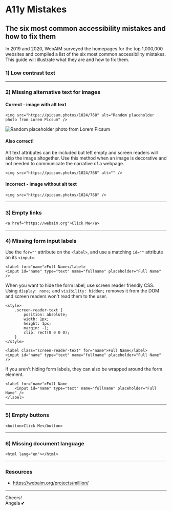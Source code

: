 # A11y Mistakes

## The six most common accessibility mistakes and how to fix them

In 2019 and 2020, WebAIM surveyed the homepages for the top 1,000,000 websites and compiled a list of the six most common accessibility mistakes. This guide will illustrate what they are and how to fix them.

### 1) Low contrast text

---

### 2) Missing alternative text for images

#### Correct - image with alt text

```
<img src="https://picsum.photos/1024/768" alt="Random placeholder photo from Lorem Picsum" />
```

![Random placeholder photo from Lorem Picsum](https://picsum.photos/1024/768)

#### Also correct!

Alt text attributes can be included but left empty and screen readers will skip the image altogether. Use this method when an image is decorative and not needed to communicate the narrative of a webpage.

```
<img src="https://picsum.photos/1024/768" alt="" />

```

#### Incorrect - image without alt text

```
<img src="https://picsum.photos/1024/768" />

```

---

### 3) Empty links

```
<a href="https://webaim.org">Click Me</a>
```

---

### 4) Missing form input labels

Use the `for=""` attribute on the `<label>`, and use a matching `id=""` attribute on its `<input>`.

```
<label for="name">Full Name</label>
<input id="name" type="text" name="fullname" placeholder="Full Name" />
```

When you want to hide the form label, use screen reader friendly CSS. Using `display: none;` and `visibility: hidden;` removes it from the DOM and screen readers won't read them to the user.

```
<style>
    .screen-reader-text {
        position: absolute;
        width: 1px;
        height: 1px;
        margin: -1;
        clip: rect(0 0 0 0);
    }
</style>

<label class="screen-reader-text" for="name">Full Name</label>
<input id="name" type="text" name="fullname" placeholder="Full Name" />
```

If you aren't hiding form labels, they can also be wrapped around the form element.

```
<label for="name">Full Name
    <input id="name" type="text" name="fullname" placeholder="Full Name" />
</label>
```

---

### 5) Empty buttons

```
<button>Click Me</button>
```

---

### 6) Missing document language

```
<html lang="en"></html>
```

---

### Resources

-   https://webaim.org/projects/million/

---

Cheers!  
Angela :two_hearts:
